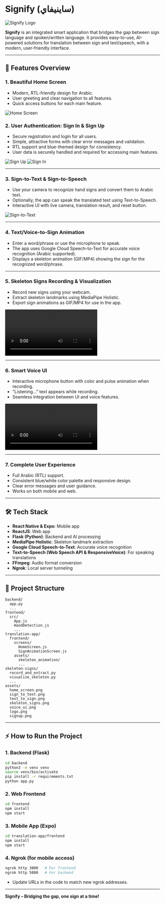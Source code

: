 # Signify (ساينيفاي)

![Signify Logo](./assets/logo.png)

**Signify** is an integrated smart application that bridges the gap between sign language and spoken/written language. It provides easy-to-use, AI-powered solutions for translation between sign and text/speech, with a modern, user-friendly interface.

---

## 🚀 Features Overview

### 1. **Beautiful Home Screen**
- Modern, RTL-friendly design for Arabic.
- User greeting and clear navigation to all features.
- Quick access buttons for each main feature.

![Home Screen](./assets/home-screen.png)

### 2. **User Authentication: Sign In & Sign Up**
- Secure registration and login for all users.
- Simple, attractive forms with clear error messages and validation.
- RTL support and blue-themed design for consistency.
- User data is securely handled and required for accessing main features.

![Sign Up](./assets/sign-up-screen.png)
![Sign In](./assets/sign-in-screen.png)

---

### 3. **Sign-to-Text & Sign-to-Speech**
- Use your camera to recognize hand signs and convert them to Arabic text.
- Optionally, the app can speak the translated text using Text-to-Speech.
- Interactive UI with live camera, translation result, and reset button.

![Sign-to-Text](./assets/sign-to-text.png)

---

### 4. **Text/Voice-to-Sign Animation**
- Enter a word/phrase or use the microphone to speak.
- The app uses Google Cloud Speech-to-Text for accurate voice recognition (Arabic supported).
- Displays a skeleton animation (GIF/MP4) showing the sign for the recognized word/phrase.


---

### 5. **Skeleton Signs Recording & Visualization**
- Record new signs using your webcam.
- Extract skeleton landmarks using MediaPipe Holistic.
- Export sign animations as GIF/MP4 for use in the app.

![Skeleton Signs](./assets/skeleton_signs.MP4)

---

### 6. **Smart Voice UI**
- Interactive microphone button with color and pulse animation when recording.
- "Listening..." text appears while recording.
- Seamless integration between UI and voice features.

![Voice UI](./assets/speech-recognition.MP4)

---

### 7. **Complete User Experience**
- Full Arabic (RTL) support.
- Consistent blue/white color palette and responsive design.
- Clear error messages and user guidance.
- Works on both mobile and web.

---

## 🛠️ Tech Stack
- **React Native & Expo**: Mobile app
- **ReactJS**: Web app
- **Flask (Python)**: Backend and AI processing
- **MediaPipe Holistic**: Skeleton landmark extraction
- **Google Cloud Speech-to-Text**: Accurate voice recognition
- **Text-to-Speech (Web Speech API & ResponsiveVoice)**: For speaking translations
- **FFmpeg**: Audio format conversion
- **Ngrok**: Local server tunneling

---

## 📂 Project Structure

```
backend/
  app.py
  ...
frontend/
  src/
    App.js
    HandDetection.js
    ...
translation-app/
  frontend/
    screens/
      HomeScreen.js
      SignAnimationScreen.js
    assets/
      skeleton_animation/
      ...
skeleton-signs/
  record_and_extract.py
  visualize_skeleton.py
  ...
assets/
  home_screen.png
  sign_to_text.png
  text_to_sign.png
  skeleton_signs.png
  voice_ui.png
  logo.png
  signup.png
```

---

## ⚡ How to Run the Project

### 1. **Backend (Flask)**
```bash
cd backend
python3 -m venv venv
source venv/bin/activate
pip install -r requirements.txt
python app.py
```

### 2. **Web Frontend**
```bash
cd frontend
npm install
npm start
```

### 3. **Mobile App (Expo)**
```bash
cd translation-app/frontend
npm install
npm start
```

### 4. **Ngrok (for mobile access)**
```bash
ngrok http 3000   # For frontend
ngrok http 5000   # For backend
```
- Update URLs in the code to match new ngrok addresses.

---

**Signify – Bridging the gap, one sign at a time!**
